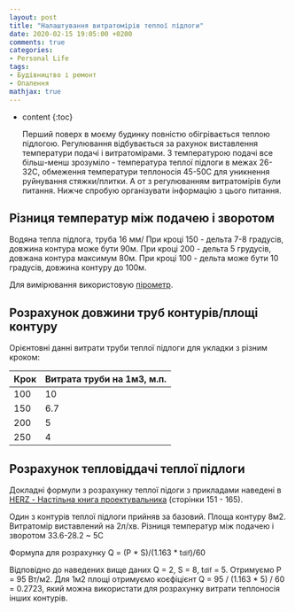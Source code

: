 ```yaml
---
layout: post
title: "Налаштування витратомірів теплої підлоги"
date: 2020-02-15 19:05:00 +0200
comments: true
categories:
- Personal Life
tags:
- Будівництво і ремонт
- Опалення
mathjax: true
---
```


* content
{:toc}

  Перший поверх в моєму будинку повністю обігрівається теплою підлогою. Регулювання відбувається за рахунок виставлення температури подачі і витратомірами. З температурою подачі все більш-менш зрозуміло - температура теплої підлоги в межах 26-32С, обмеження температури теплоносія 45-50С для уникнення руйнування стяжки/плитки. А от з регулюванням витратомірів були питання. Нижче спробую організувати інформацію з цього питання.





## Різниця температур між подачею і зворотом

Водяна тепла підлога, труба 16 мм/
При кроці 150 - дельта 7-8 градусів, довжина контура може бути 90м.
При кроці 200 - дельта 5 грудусів, довжана контура максимум 80м.
При кроці 100 - дельта може бути 10 градусів, довжина контуру до 100м.

Для вимірювання використовую [пірометр](/2020/01/27/vykorystannya-pirometra-dlya-teploaudity/).


## Розрахунок довжини труб контурів/площі контуру

Орієнтовні данні витрати труби теплої підлоги для укладки з різним кроком:

| Крок | Витрата труби на 1м3, м.п. |
|---|---|
| 100 | 10 |
| 150 | 6.7 |
| 200 | 5 |
| 250 | 4 |


## Розрахунок тепловіддачі теплої підлоги

Докладні формули з розрахунку теплої підоги з прикладами наведені в [HERZ - Настільна книга проектувальника](https://herz.ua/docs/tablebook.pdf) (сторінки 151 - 165).


Один з контурів теплої підлоги прийняв за базовий.
Площа контуру 8м2. Витратомір виставлений на 2л/хв. Різниця температур між подачею і зворотом 33.6-28.2 ~ 5C

Формула для розрахунку Q = (P * S)/(1.163 * t<small>dif</small>)/60

Відповідно до наведених вище даних Q = 2, S = 8, t<small>dif</small> = 5. Отримуємо P = 95 Вт/м2.
Для 1м2 площі отримуємо коєфіцієнт Q = 95 / (1.163 * 5) / 60 = 0.2723, який можна використати для розрахунку витрати теплоносія інших контурів.

